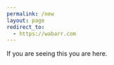 ```yaml
---
permalink: /new
layout: page
redirect_to:
  - https://wabarr.com
---
```



If you are seeing this you are here.  
